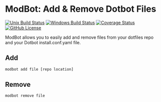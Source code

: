 # ModBot: Add & Remove Dotbot Files

[![Unix Build Status](https://img.shields.io/travis/com/klane/modbot.svg?label=Unix&logo=travis)](https://travis-ci.com/klane/modbot)
[![Windows Build Status](https://img.shields.io/appveyor/ci/klane/modbot.svg?label=Windows&logo=appveyor)](https://ci.appveyor.com/project/klane/modbot)
[![Coverage Status](https://img.shields.io/codecov/c/github/klane/modbot.svg?label=Coverage&logo=codecov)](https://codecov.io/gh/klane/modbot)
[![GitHub License](https://img.shields.io/github/license/klane/modbot.svg?label=License)](LICENSE)

ModBot allows you to easily add and remove files from your dotfiles repo and your Dotbot install.conf.yaml file.

## Add

```bash
modbot add file [repo location]
```

## Remove

```bash
modbot remove file
```
